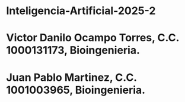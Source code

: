# Inteligencia-Artificial-2025-2
# Victor Danilo Ocampo Torres, C.C. 1000131173, Bioingenieria.
# Juan Pablo Martinez, C.C. 	1001003965, Bioingenieria.
